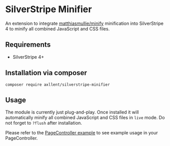 # SilverStripe Minifier

An extension to integrate [matthiasmullie/minify](https://github.com/matthiasmullie/minify)
minification into SilverStripe 4 to minify all combined JavaScript and CSS files.


## Requirements

- SilverStripe 4+


## Installation via composer

`composer require axllent/silverstripe-minifier`


## Usage

The module is currently just plug-and-play. Once installed it will automatically minify
all combined JavaScript and CSS files in `live` mode. Do not forget to `?flush` after installation.

Please refer to the [PageController example](docs/en/Example.md) to see example usage in
your PageController.
